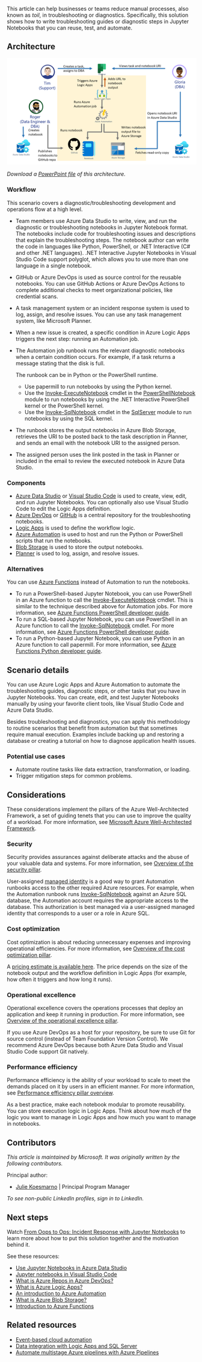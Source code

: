 This article can help businesses or teams reduce manual processes, also known as *toil*, in troubleshooting or diagnostics. Specifically, this solution shows how to write troubleshooting guides or diagnostic steps in Jupyter Notebooks that you can reuse, test, and automate.

## Architecture

![Diagram that shows how to automate diagnostic notebooks by using an Azure serverless architecture.](media/automate-diagnostic-jupyter-notebook.png)

*Download a [PowerPoint file](https://arch-center.azureedge.net/automate-diagnostic-jupyter-notebook.pptx) of this architecture.*

### Workflow

This scenario covers a diagnostic/troubleshooting development and operations flow at a high level.

- Team members use Azure Data Studio to write, view, and run the diagnostic or troubleshooting notebooks in Jupyter Notebook format. The notebooks include code for troubleshooting issues and descriptions that explain the troubleshooting steps. The notebook author can write the code in languages like Python, PowerShell, or .NET Interactive (C# and other .NET languages). .NET Interactive Jupyter Notebooks in Visual Studio Code support polyglot, which allows you to use  more than one language in a single notebook.  
- GitHub or Azure DevOps is used as source control for the reusable notebooks. You can use GitHub Actions or Azure DevOps Actions to complete additional checks to meet organizational policies, like credential scans.  
- A task management system or an incident response system is used to log, assign, and resolve issues. You can use any task management system, like Microsoft Planner.
- When a new issue is created, a specific condition in Azure Logic Apps triggers the next step: running an Automation job.
- The Automation job runbook runs the relevant diagnostic notebooks when a certain condition occurs. For example, if a task returns a message stating that the disk is full.

   The runbook can be in Python or the PowerShell runtime.
  - Use papermill to run notebooks by using the Python kernel.
  - Use the [Invoke-ExecuteNotebook](https://github.com/dfinke/PowerShellNotebook#executing-a-notebook) cmdlet in the [PowerShellNotebook](https://github.com/dfinke/PowerShellNotebook) module to run notebooks by using the .NET Interactive PowerShell kernel or the PowerShell kernel.
  - Use the [Invoke-SqlNotebook](/powershell/module/sqlserver/invoke-sqlnotebook?view=sqlserver-ps) cmdlet in the [SqlServer](/powershell/module/sqlserver/?view=sqlserver-ps) module to run notebooks by using the SQL kernel.
- The runbook stores the output notebooks in Azure Blob Storage, retrieves the URI to be posted back to the task description in Planner, and sends an email with the notebook URI to the assigned person.
- The assigned person uses the link posted in the task in Planner or included in the email to review the executed notebook in Azure Data Studio.

### Components

- [Azure Data Studio](https://azure.microsoft.com/services/developer-tools/data-studio) or [Visual Studio Code](https://code.visualstudio.com) is used to create, view, edit, and run Jupyter Notebooks. You can optionally also use Visual Studio Code to edit the Logic Apps definition.
- [Azure DevOps](https://azure.microsoft.com/services/devops) or [GitHub](http://github.com) is a central repository for the troubleshooting notebooks.
- [Logic Apps](https://azure.microsoft.com/services/logic-apps) is used to define the workflow logic.
- [Azure Automation](https://azure.microsoft.com/services/automation) is used to host and run the Python or PowerShell scripts that run the notebooks.
- [Blob Storage](https://azure.microsoft.com/services/storage/blobs) is used to store the output notebooks.
- [Planner](https://www.microsoft.com/microsoft-365/business/task-management-software) is used to log, assign, and resolve issues.

### Alternatives

You can use [Azure Functions](https://azure.microsoft.com/services/functions) instead of Automation to run the notebooks.

- To run a PowerShell-based Jupyter Notebook, you can use PowerShell in an Azure function to call the [Invoke-ExecuteNotebook](https://github.com/dfinke/PowerShellNotebook#executing-a-notebook) cmdlet. This is similar to the technique described above for Automation jobs. For more information, see [Azure Functions PowerShell developer guide](/azure/azure-functions/functions-reference-powershell).
- To run a SQL-based Jupyter Notebook, you can use PowerShell in an Azure function to call the [Invoke-SqlNotebook](/powershell/module/sqlserver/invoke-sqlnotebook?view=sqlserver-ps) cmdlet. For more information, see [Azure Functions PowerShell developer guide](/azure/azure-functions/functions-reference-powershell).
- To run a Python-based Jupyter Notebook, you can use Python in an Azure function to call papermill. For more information, see [Azure Functions Python developer guide](/azure/azure-functions/functions-reference-python).

## Scenario details 

You can use Azure Logic Apps and Azure Automation to automate the troubleshooting guides, diagnostic steps, or other tasks that you have in Jupyter Notebooks. You can create, edit, and test Jupyter Notebooks manually by using your favorite client tools, like Visual Studio Code and Azure Data Studio.

Besides troubleshooting and diagnostics, you can apply this methodology to routine scenarios that benefit from automation but that sometimes require manual execution. Examples include backing up and restoring a database or creating a tutorial on how to diagnose application health issues.

### Potential use cases

- Automate routine tasks like data extraction, transformation, or loading.
- Trigger mitigation steps for common problems.

## Considerations

These considerations implement the pillars of the Azure Well-Architected Framework, a set of guiding tenets that you can use to improve the quality of a workload. For more information, see [Microsoft Azure Well-Architected Framework](/azure/architecture/framework).

### Security

Security provides assurances against deliberate attacks and the abuse of your valuable data and systems. For more information, see [Overview of the security pillar](/azure/architecture/framework/security/overview).

User-assigned [managed identity](/azure/active-directory/managed-identities-azure-resources/overview) is a good way to grant Automation runbooks  access to the other required Azure resources. For example, when the Automation runbook runs [Invoke-SqlNotebook](https://github.com/dfinke/PowerShellNotebook#executing-a-notebook) against an Azure SQL database, the Automation account requires the appropriate access to the database. This authorization is best managed via a user-assigned managed identity that corresponds to a user or a role in Azure SQL.

### Cost optimization 

Cost optimization is about reducing unnecessary expenses and improving operational efficiencies. For more information, see [Overview of the cost optimization pillar](/azure/architecture/framework/cost/overview).

A [pricing estimate is available here](https://azure.com/e/bffff468f99641009bae1fcd743f05d0). The price depends on the size of the notebook output and the workflow definition in Logic Apps (for example, how often it triggers and how long it runs).

### Operational excellence

Operational excellence covers the operations processes that deploy an application and keep it running in production. For more information, see [Overview of the operational excellence pillar](/azure/architecture/framework/devops/overview).

If you use Azure DevOps as a host for your repository, be sure to use Git for source control (instead of Team Foundation Version Control). We recommend Azure DevOps because both Azure Data Studio and Visual Studio Code support Git natively.

### Performance efficiency

Performance efficiency is the ability of your workload to scale to meet the demands placed on it by users in an efficient manner. For more information, see [Performance efficiency pillar overview](/azure/architecture/framework/scalability/overview).

As a best practice, make each notebook modular to promote reusability. You can store execution logic in Logic Apps. Think about how much of the logic you want to manage in Logic Apps and how much you want to manage in notebooks.  

## Contributors

*This article is maintained by Microsoft. It was originally written by the following contributors.*

Principal author:

- [Julie Koesmarno](https://www.linkedin.com/in/juliekoesmarno) | Principal Program Manager

*To see non-public LinkedIn profiles, sign in to LinkedIn.*

## Next steps

Watch [From Oops to Ops: Incident Response with Jupyter Notebooks](https://youtu.be/eVVyWNSxtco?t=10096) to learn more about how to put this solution together and the motivation behind it.

See these resources:

- [Use Jupyter Notebooks in Azure Data Studio](/sql/azure-data-studio/notebooks/notebooks-guidance)
- [Jupyter notebooks in Visual Studio Code](https://code.visualstudio.com/docs/datascience/jupyter-notebooks)
- [What is Azure Repos in Azure DevOps?](/azure/devops/repos/get-started/what-is-repos)
- [What is Azure Logic Apps?](/azure/logic-apps/logic-apps-overview)
- [An introduction to Azure Automation](/azure/automation/automation-intro)
- [What is Azure Blob Storage?](/azure/storage/blobs/storage-blobs-overview)
- [Introduction to Azure Functions](/azure/azure-functions/functions-overview)

## Related resources

- [Event-based cloud automation](../../reference-architectures/serverless/cloud-automation.yml)
- [Data integration with Logic Apps and SQL Server](../../example-scenario/integration/logic-apps-data-integration.yml)
- [Automate multistage Azure pipelines with Azure Pipelines](../../example-scenario/devops/automate-azure-pipelines.yml)

